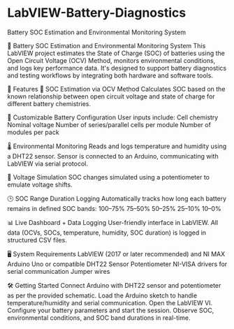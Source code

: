 # LabVIEW-Battery-Diagnostics
Battery SOC Estimation and Environmental Monitoring System

🔋 Battery SOC Estimation and Environmental Monitoring System
This LabVIEW project estimates the State of Charge (SOC) of batteries using the Open Circuit Voltage (OCV) Method, monitors environmental conditions, and logs key performance data. It's designed to support battery diagnostics and testing workflows by integrating both hardware and software tools.

🚀 Features
📏 SOC Estimation via OCV Method
Calculates SOC based on the known relationship between open circuit voltage and state of charge for different battery chemistries.

🔧 Customizable Battery Configuration
User inputs include:
Cell chemistry
Nominal voltage
Number of series/parallel cells per module
Number of modules per pack

🌡️ Environmental Monitoring
Reads and logs temperature and humidity using a DHT22 sensor.
Sensor is connected to an Arduino, communicating with LabVIEW via serial protocol.

🧪 Voltage Simulation
SOC changes simulated using a potentiometer to emulate voltage shifts.

🕒 SOC Range Duration Logging
Automatically tracks how long each battery remains in defined SOC bands:
100–75%
75–50%
50–25%
25–10%
10–0%

📊 Live Dashboard + Data Logging
User-friendly interface in LabVIEW.
All data (OCVs, SOCs, temperature, humidity, SOC duration) is logged in structured CSV files.

🖥️ System Requirements
LabVIEW (2017 or later recommended) and NI MAX
Arduino Uno or compatible
DHT22 Sensor
Potentiometer
NI-VISA drivers for serial communication
Jumper wires

🛠️ Getting Started
Connect Arduino with DHT22 sensor and potentiometer as per the provided schematic.
Load the Arduino sketch to handle temperature/humidity and serial communication.
Open the LabVIEW VI.
Configure your battery parameters and start the session.
Observe SOC, environmental conditions, and SOC band durations in real-time.
